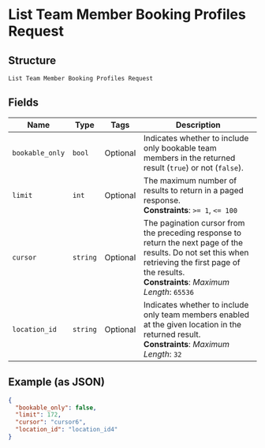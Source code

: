 
# List Team Member Booking Profiles Request

## Structure

`List Team Member Booking Profiles Request`

## Fields

| Name | Type | Tags | Description |
|  --- | --- | --- | --- |
| `bookable_only` | `bool` | Optional | Indicates whether to include only bookable team members in the returned result (`true`) or not (`false`). |
| `limit` | `int` | Optional | The maximum number of results to return in a paged response.<br>**Constraints**: `>= 1`, `<= 100` |
| `cursor` | `string` | Optional | The pagination cursor from the preceding response to return the next page of the results. Do not set this when retrieving the first page of the results.<br>**Constraints**: *Maximum Length*: `65536` |
| `location_id` | `string` | Optional | Indicates whether to include only team members enabled at the given location in the returned result.<br>**Constraints**: *Maximum Length*: `32` |

## Example (as JSON)

```json
{
  "bookable_only": false,
  "limit": 172,
  "cursor": "cursor6",
  "location_id": "location_id4"
}
```

